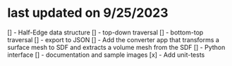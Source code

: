 # last updated on 9/25/2023
[] - Half-Edge data structure
[] - top-down traversal
[] - bottom-top traversal
[] - export to JSON
[] - Add the converter app that transforms a surface mesh to SDF and extracts a volume mesh from the SDF
[] - Python interface
[] - documentation and sample images
[x] - Add unit-tests